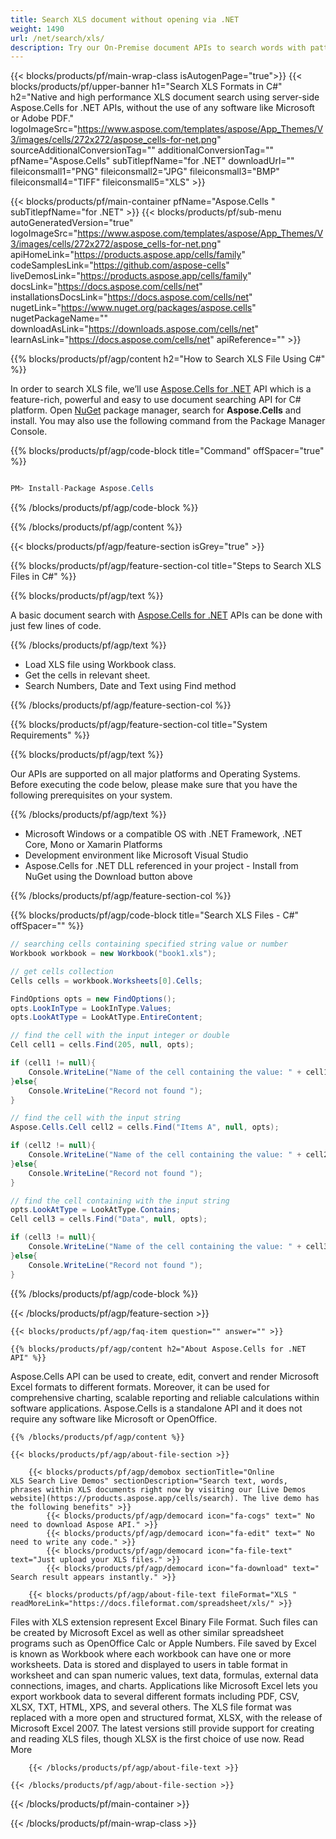 ```yaml
---
title: Search XLS document without opening via .NET 
weight: 1490
url: /net/search/xls/ 
description: Try our On-Premise document APIs to search words with pattern in XLS file on .NET Framework, .NET Core, Mono or Xamarin Platforms.
---
```


{{< blocks/products/pf/main-wrap-class isAutogenPage="true">}}
{{< blocks/products/pf/upper-banner h1="Search XLS Formats in C#" h2="Native and high performance XLS document search using server-side Aspose.Cells for .NET APIs, without the use of any software like Microsoft or Adobe PDF." logoImageSrc="https://www.aspose.com/templates/aspose/App_Themes/V3/images/cells/272x272/aspose_cells-for-net.png" sourceAdditionalConversionTag="" additionalConversionTag="" pfName="Aspose.Cells" subTitlepfName="for .NET" downloadUrl="" fileiconsmall1="PNG" fileiconsmall2="JPG" fileiconsmall3="BMP" fileiconsmall4="TIFF" fileiconsmall5="XLS" >}}

{{< blocks/products/pf/main-container pfName="Aspose.Cells " subTitlepfName="for .NET" >}}
{{< blocks/products/pf/sub-menu autoGeneratedVersion="true" logoImageSrc="https://www.aspose.com/templates/aspose/App_Themes/V3/images/cells/272x272/aspose_cells-for-net.png" apiHomeLink="https://products.aspose.app/cells/family" codeSamplesLink="https://github.com/aspose-cells" liveDemosLink="https://products.aspose.app/cells/family" docsLink="https://docs.aspose.com/cells/net" installationsDocsLink="https://docs.aspose.com/cells/net" nugetLink="https://www.nuget.org/packages/aspose.cells" nugetPackageName="" downloadAsLink="https://downloads.aspose.com/cells/net" learnAsLink="https://docs.aspose.com/cells/net" apiReference="" >}}

{{% blocks/products/pf/agp/content h2="How to Search XLS File Using C#" %}}

 In order to search XLS file, we’ll use
 [Aspose.Cells for .NET](https://products.aspose.com/cells/net) 
 API which is a feature-rich, powerful and easy to use document searching API for C# platform. Open
 [NuGet](https://www.nuget.org/packages/aspose.cells) 
 package manager, search for
 **Aspose.Cells** 
 and install. You may also use the following command from the Package Manager Console.

{{% blocks/products/pf/agp/code-block title="Command" offSpacer="true" %}}

```cs

PM> Install-Package Aspose.Cells

```

{{% /blocks/products/pf/agp/code-block %}}

{{% /blocks/products/pf/agp/content %}}

{{< blocks/products/pf/agp/feature-section isGrey="true" >}}

{{% blocks/products/pf/agp/feature-section-col title="Steps to Search XLS Files in C#" %}}

{{% blocks/products/pf/agp/text %}}

 A basic document search with
 [Aspose.Cells for .NET](https://products.aspose.com/cells/net) 
 APIs can be done with just few lines of code.

{{% /blocks/products/pf/agp/text %}}

+  Load XLS file using Workbook class.
+  Get the cells in relevant sheet.
+  Search Numbers, Date and Text using Find method

{{% /blocks/products/pf/agp/feature-section-col %}}

{{% blocks/products/pf/agp/feature-section-col title="System Requirements" %}}

{{% blocks/products/pf/agp/text %}}

 Our APIs are supported on all major platforms and Operating Systems. Before executing the code below, please make sure that you have the following prerequisites on your system.

{{% /blocks/products/pf/agp/text %}}

-  Microsoft Windows or a compatible OS with .NET Framework, .NET Core, Mono or Xamarin Platforms
-  Development environment like Microsoft Visual Studio
-  Aspose.Cells for .NET DLL referenced in your project - Install from NuGet using the Download button above

{{% /blocks/products/pf/agp/feature-section-col %}}

{{% blocks/products/pf/agp/code-block title="Search XLS Files - C#" offSpacer="" %}}

```cs
// searching cells containing specified string value or number
Workbook workbook = new Workbook("book1.xls");

// get cells collection
Cells cells = workbook.Worksheets[0].Cells;

FindOptions opts = new FindOptions();
opts.LookInType = LookInType.Values;
opts.LookAtType = LookAtType.EntireContent;

// find the cell with the input integer or double
Cell cell1 = cells.Find(205, null, opts);

if (cell1 != null){
    Console.WriteLine("Name of the cell containing the value: " + cell1.Name);
}else{
    Console.WriteLine("Record not found ");
}

// find the cell with the input string
Aspose.Cells.Cell cell2 = cells.Find("Items A", null, opts);

if (cell2 != null){
    Console.WriteLine("Name of the cell containing the value: " + cell2.Name);
}else{
    Console.WriteLine("Record not found ");
}

// find the cell containing with the input string
opts.LookAtType = LookAtType.Contains;
Cell cell3 = cells.Find("Data", null, opts);

if (cell3 != null){
    Console.WriteLine("Name of the cell containing the value: " + cell3.Name);
}else{
    Console.WriteLine("Record not found ");
}  

```

{{% /blocks/products/pf/agp/code-block %}}

{{< /blocks/products/pf/agp/feature-section >}}

    {{< blocks/products/pf/agp/faq-item question="" answer="" >}}
 

<!-- aboutfile Starts -->

    {{% blocks/products/pf/agp/content h2="About Aspose.Cells for .NET API" %}}

 Aspose.Cells API can be used to create, edit, convert and render Microsoft Excel formats to different formats. Moreover, it can be used for comprehensive charting, scalable reporting and reliable calculations within software applications. Aspose.Cells is a standalone API and it does not require any software like Microsoft or OpenOffice. ‎



    {{% /blocks/products/pf/agp/content %}}

    {{< blocks/products/pf/agp/about-file-section >}}

        {{< blocks/products/pf/agp/demobox sectionTitle="Online XLS Search Live Demos" sectionDescription="Search text, words, phrases within XLS documents right now by visiting our [Live Demos website](https://products.aspose.app/cells/search). The live demo has the following benefits" >}}
            {{< blocks/products/pf/agp/democard icon="fa-cogs" text=" No need to download Aspose API." >}}
            {{< blocks/products/pf/agp/democard icon="fa-edit" text=" No need to write any code." >}}
            {{< blocks/products/pf/agp/democard icon="fa-file-text" text="Just upload your XLS files." >}}
            {{< blocks/products/pf/agp/democard icon="fa-download" text=" Search result appears instantly." >}}

        {{< blocks/products/pf/agp/about-file-text fileFormat="XLS " readMoreLink="https://docs.fileformat.com/spreadsheet/xls/" >}}
Files with XLS extension represent Excel Binary File Format. Such files can be created by Microsoft Excel as well as other similar spreadsheet programs such as OpenOffice Calc or Apple Numbers. File saved by Excel is known as Workbook where each workbook can have one or more worksheets. Data is stored and displayed to users in table format in worksheet and can span numeric values, text data, formulas, external data connections, images, and charts. Applications like Microsoft Excel lets you export workbook data to several different formats including PDF, CSV, XLSX, TXT, HTML, XPS, and several others. The XLS file format was replaced with a more open and structured format, XLSX, with the release of Microsoft Excel 2007. The latest versions still provide support for creating and reading XLS files, though XLSX is the first choice of use now. Read More

        {{< /blocks/products/pf/agp/about-file-text >}}

    {{< /blocks/products/pf/agp/about-file-section >}}

<!-- aboutfile Ends -->

{{< /blocks/products/pf/main-container >}}
    
{{< /blocks/products/pf/main-wrap-class >}}